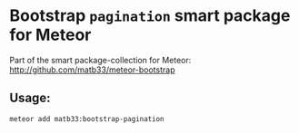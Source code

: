 # Bootstrap `pagination` smart package for Meteor

Part of the smart package-collection for Meteor: http://github.com/matb33/meteor-bootstrap

## Usage:

`meteor add matb33:bootstrap-pagination`
